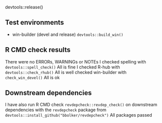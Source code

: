 devtools::release()

## Test environments
* win-builder (devel and release) `devtools::build_win()`

## R CMD check results
There were no ERRORs, WARNINGs or NOTEs
I checked spelling with `devtools::spell_check()`
All is fine
I checked R-hub with `devtools::check_rhub()`
All is well
checked win-builder with `check_win_devel()`
All is ok

## Downstream dependencies
I have also run R CMD check `revdepcheck::revdep_check()` on downstream dependencies with the `revdepcheck` package from `devtools::install_github("bbolker/revdepcheck")`
All packages passed 

